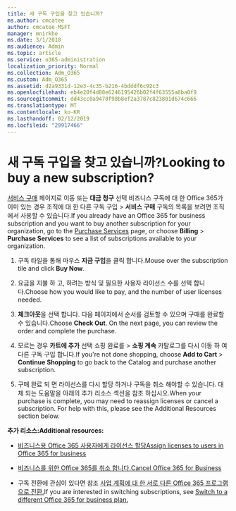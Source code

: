 ```yaml
---
title: 새 구독 구입을 찾고 있습니까?
ms.author: cmcatee
author: cmcatee-MSFT
manager: mnirkhe
ms.date: 3/1/2018
ms.audience: Admin
ms.topic: article
ms.service: o365-administration
localization_priority: Normal
ms.collection: Adm_O365
ms.custom: Adm_O365
ms.assetid: d2a9331d-12e3-4c35-b216-4bdddf6c92c3
ms.openlocfilehash: eb4e20f4d88e6246195426b02f4f63555a8ba0f9
ms.sourcegitcommit: dd43cc0a9470f98b8ef2a3787c823801d674c666
ms.translationtype: MT
ms.contentlocale: ko-KR
ms.lasthandoff: 02/12/2019
ms.locfileid: "29917466"
---
```

# <a name="looking-to-buy-a-new-subscription"></a><span data-ttu-id="3a358-102">새 구독 구입을 찾고 있습니까?</span><span class="sxs-lookup"><span data-stu-id="3a358-102">Looking to buy a new subscription?</span></span>

<span data-ttu-id="3a358-103">[서비스 구매](https://go.microsoft.com/fwlink/p/?linkid=868433) 페이지로 이동 또는 **대금 청구** 선택 비즈니스 구독에 대 한 Office 365가 이미 있는 경우 조직에 대 한 다른 구독 구입 \> **서비스 구매** 구독의 목록을 보려면 조직에서 사용할 수 있습니다.</span><span class="sxs-lookup"><span data-stu-id="3a358-103">If you already have an Office 365 for business subscription and you want to buy another subscription for your organization, go to the [Purchase Services](https://go.microsoft.com/fwlink/p/?linkid=868433) page, or choose **Billing** \> **Purchase Services** to see a list of subscriptions available to your organization.</span></span> 
  
1. <span data-ttu-id="3a358-104">구독 타일을 통해 마우스 **지금 구입**을 클릭 합니다.</span><span class="sxs-lookup"><span data-stu-id="3a358-104">Mouse over the subscription tile and click **Buy Now**.</span></span>
    
2. <span data-ttu-id="3a358-105">요금을 지불 하 고, 하려는 방식 및 필요한 사용자 라이선스 수를 선택 합니다.</span><span class="sxs-lookup"><span data-stu-id="3a358-105">Choose how you would like to pay, and the number of user licenses needed.</span></span>
    
3. <span data-ttu-id="3a358-106">**체크아웃**을 선택 합니다. 다음 페이지에서 순서를 검토할 수 있으며 구매를 완료할 수 있습니다.</span><span class="sxs-lookup"><span data-stu-id="3a358-106">Choose **Check Out**. On the next page, you can review the order and complete the purchase.</span></span>
    
4. <span data-ttu-id="3a358-107">모르는 경우 **카트에 추가** 선택 쇼핑 완료를 \> **쇼핑 계속** 카탈로그를 다시 이동 하 여 다른 구독 구입 합니다.</span><span class="sxs-lookup"><span data-stu-id="3a358-107">If you're not done shopping, choose **Add to Cart** \> **Continue Shopping** to go back to the Catalog and purchase another subscription.</span></span> 
    
5. <span data-ttu-id="3a358-p101">구매 완료 되 면 라이선스를 다시 할당 하거나 구독을 취소 해야할 수 있습니다. 대체 되는 도움말을 아래의 추가 리소스 섹션을 참조 하십시오.</span><span class="sxs-lookup"><span data-stu-id="3a358-p101">When your purchase is complete, you may need to reassign licenses or cancel a subscription. For help with this, please see the Additional Resources section below.</span></span>
    
 <span data-ttu-id="3a358-110">**추가 리소스:**</span><span class="sxs-lookup"><span data-stu-id="3a358-110">**Additional resources:**</span></span>
  
- [<span data-ttu-id="3a358-111">비즈니스용 Office 365 사용자에게 라이선스 할당</span><span class="sxs-lookup"><span data-stu-id="3a358-111">Assign licenses to users in Office 365 for business</span></span>](https://support.office.com/article/997596b5-4173-4627-b915-36abac6786dc)
    
- [<span data-ttu-id="3a358-112">비즈니스를 위한 Office 365를 취소 합니다.</span><span class="sxs-lookup"><span data-stu-id="3a358-112">Cancel Office 365 for Business</span></span>](https://support.office.com/article/b1bc0bef-4608-4601-813a-cdd9f746709a)
    
- <span data-ttu-id="3a358-113">구독 전환에 관심이 있다면 참조 [사업 계획에 대 한 서로 다른 Office 365 프로그램으로 전환.](https://support.office.com/article/73318661-8f33-478b-bcc7-fb8d69dbb22a)</span><span class="sxs-lookup"><span data-stu-id="3a358-113">If you are interested in switching subscriptions, see [Switch to a different Office 365 for business plan.](https://support.office.com/article/73318661-8f33-478b-bcc7-fb8d69dbb22a)</span></span>
    

